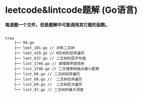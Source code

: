 # leetcode&lintcode题解 (Go语言)

**每道题一个文件，但是题解中可能调用其它题的函数。**

```

tree
    ├── 94.go
    ├── leet_101.go // 对称二叉树
    ├── leet_429.go // N叉树的层序遍历
    ├── leet_637.go // 二叉树的层平均值
    ├── lint_1744.go // 递增顺序查找树
    ├── lint_1746.go // 二叉搜索树结点最小距离
    ├── lint_66.go // 二叉树前序遍历
    ├── lint_68.go //  二叉树后序遍历
    ├── lint_69.go //  二叉树层次遍历
    └── lint_97.go // 二叉树的最大深度
    
```